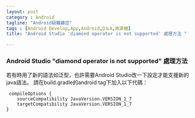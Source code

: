 ```yaml
---
layout: post
category : Android 
tagline: "Android疑難雜症"
tags : [Android Develop,App,Android,Q＆A,資源檔]
title: "Android Studio 'diamond operator is not supported' 處理方法 "

---
```


### Android Studio "diamond operator is not supported" 處理方法

若有時用了新的語法如泛型，也許需要Android Studio改一下設定才能支援新的java語法。
請在build.gradle的android tag下加入以下代碼：

	 compileOptions {
	    sourceCompatibility JavaVersion.VERSION_1_7
	    targetCompatibility JavaVersion.VERSION_1_7
	}